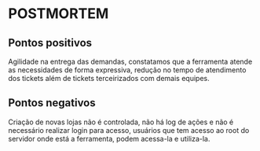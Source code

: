 # POSTMORTEM

## Pontos positivos

Agilidade na entrega das demandas, constatamos que a ferramenta atende as necessidades de forma expressiva, redução no tempo de atendimento dos tickets além de tickets terceirizados com demais equipes.


## Pontos negativos

Criação de novas lojas não é controlada, não há log de ações e não é necessário realizar login para acesso, usuários que tem acesso ao root do servidor onde está a ferramenta, podem acessa-la e utiliza-la.
